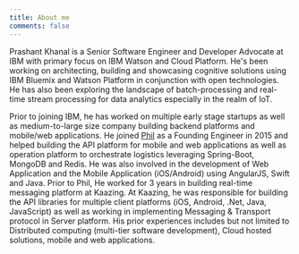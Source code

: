 ```yaml
---
title: About me
comments: false
---
```


Prashant Khanal is a Senior Software Engineer and Developer Advocate at IBM with primary focus on IBM Watson and Cloud Platform. He's been working on architecting, building and showcasing cognitive solutions using IBM Bluemix and Watson Platform in conjunction with open technologies. He has also been exploring the landscape of batch-processing and real-time stream processing for data analytics especially in the realm of IoT.

Prior to joining IBM, he has worked on multiple early stage startups as well as medium-to-large size company building backend platforms and mobile/web applications. He joined <a href="https://phil.us/" parent="_blank">Phil</a> as a Founding Engineer in 2015 and helped building the API platform for mobile and web applications as well as operation platform to orchestrate logistics leveraging Spring-Boot, MongoDB and Redis. He was also involved in the development of Web Application and the Mobile Application (iOS/Android) using AngularJS, Swift and Java. Prior to Phil, He worked for 3 years in building real-time messaging platform at Kaazing. At Kaazing, he was responsible for building the API libraries for multiple client platforms (iOS, Android, .Net, Java, JavaScript) as well as working in implementing Messaging & Transport protocol in Server platform. His prior experiences includes but not limited to Distributed computing (multi-tier software development), Cloud hosted solutions, mobile and web applications.

